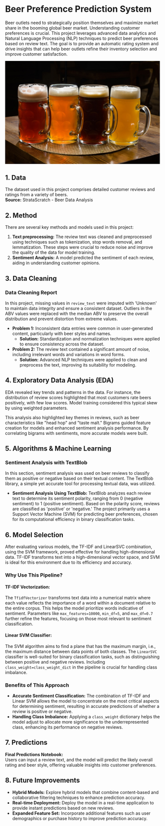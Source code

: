 # Beer Preference Prediction System

Beer outlets need to strategically position themselves and maximize market share in the booming global beer market. Understanding customer preferences is crucial. This project leverages advanced data analytics and Natural Language Processing (NLP) techniques to predict beer preferences based on review text. The goal is to provide an automatic rating system and drive insights that can help beer outlets refine their inventory selection and improve customer satisfaction.

<p align="center">
  <img src="beer.jpg" alt="Beer">
</p>


## 1. Data

The dataset used in this project comprises detailed customer reviews and ratings from a variety of beers.  
**Source:** StrataScratch - Beer Data Analysis

## 2. Method

There are several key methods and models used in this project:

1. **Text preprocessing:** The review text was cleaned and preprocessed using techniques such as tokenization, stop words removal, and lemmatization. These steps were crucial to reduce noise and improve the quality of the data for model training.
2. **Sentiment Analysis:** A model predicted the sentiment of each review, aiding in understanding customer opinions.

## 3. Data Cleaning

### Data Cleaning Report

In this project, missing values in `review_text` were imputed with 'Unknown' to maintain data integrity and ensure a consistent dataset. Outliers in the ABV values were replaced with the median ABV to preserve the overall distribution and prevent distortion from extreme values.

- **Problem 1:** Inconsistent data entries were common in user-generated content, particularly with beer styles and names.
  - **Solution:** Standardization and normalization techniques were applied to ensure consistency across the dataset.
- **Problem 2:** The review text contained a significant amount of noise, including irrelevant words and variations in word forms.
  - **Solution:** Advanced NLP techniques were applied to clean and preprocess the text, improving its suitability for modeling.

## 4. Exploratory Data Analysis (EDA)

EDA revealed key trends and patterns in the data. For instance, the distribution of review scores highlighted that most customers rate beers positively, with few low scores. Model training considered this typical skew by using weighted parameters.

This analysis also highlighted key themes in reviews, such as beer characteristics like "head hop" and "taste malt." Bigrams guided feature creation for models and enhanced sentiment analysis performance. By correlating bigrams with sentiments, more accurate models were built.

## 5. Algorithms & Machine Learning

### Sentiment Analysis with TextBlob

In this section, sentiment analysis was used on beer reviews to classify them as positive or negative based on their textual content. The TextBlob library, a simple yet accurate tool for processing textual data, was utilized.

- **Sentiment Analysis Using TextBlob:** TextBlob analyzes each review text to determine its sentiment polarity, ranging from 0 (negative sentiment) to 1 (positive sentiment). Based on the polarity score, reviews are classified as 'positive' or 'negative.' The project primarily uses a Support Vector Machine (SVM) for predicting beer preferences, chosen for its computational efficiency in binary classification tasks.

## 6. Model Selection

After evaluating various models, the TF-IDF and LinearSVC combination, using the SVM framework, proved effective for handling high-dimensional data. TF-IDF transforms text into a high-dimensional vector space, and SVM is ideal for this environment due to its efficiency and accuracy.

### Why Use This Pipeline?

#### TF-IDF Vectorization:
The `TfidfVectorizer` transforms text data into a numerical matrix where each value reflects the importance of a word within a document relative to the entire corpus. This helps the model prioritize words indicative of sentiment. Parameters like `max_features=10000`, `min_df=5`, and `max_df=0.7` further refine the features, focusing on those most relevant to sentiment classification.

#### Linear SVM Classifier:
The SVM algorithm aims to find a plane that has the maximum margin, i.e., the maximum distance between data points of both classes. The `LinearSVC` classifier is well-suited for binary classification tasks, such as distinguishing between positive and negative reviews. Including `class_weight=class_weight_dict` in the pipeline is crucial for handling class imbalance.

### Benefits of This Approach

- **Accurate Sentiment Classification:** The combination of TF-IDF and Linear SVM allows the model to concentrate on the most critical aspects for determining sentiment, resulting in accurate predictions of whether a review is positive or negative.
- **Handling Class Imbalance:** Applying a `class_weight` dictionary helps the model adjust to allocate more significance to the underrepresented class, enhancing its performance on negative reviews.

## 7. Predictions

**Final Predictions Notebook:**  
Users can input a review text, and the model will predict the likely overall rating and beer style, offering valuable insights into customer preferences.

## 8. Future Improvements

- **Hybrid Models:** Explore hybrid models that combine content-based and collaborative filtering techniques to enhance prediction accuracy.
- **Real-time Deployment:** Deploy the model in a real-time application to provide instant predictions based on new reviews.
- **Expanded Feature Set:** Incorporate additional features such as user demographics or purchase history to improve prediction accuracy.
